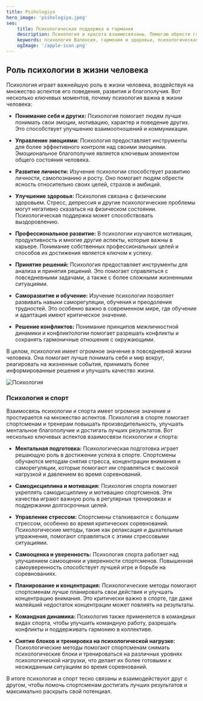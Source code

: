 ```yaml
---
title: Psihologiya
hero_image: 'psihologiya.jpeg'
seo:
    title: Психологическая поддержка и гармония
    description: Психология и красота взаимосвязаны. Помогаю обрести гармонию и уверенность.
    keywords: психология Валенсия, гармония и здоровье, психологическая поддержка
    ogImage: '/apple-icon.png'
---
```

## Роль психологии в жизни человека

Психология играет важнейшую роль в жизни человека, воздействуя на множество аспектов его поведения, развития и благополучия. Вот несколько ключевых моментов, почему психология важна в жизни человека:
 
- **Понимание себя и других:** Психология помогает людям лучше понимать свои эмоции, мотивацию, характер и поведение других. Это способствует улучшению взаимоотношений и коммуникации.

- **Управление эмоциями:** Психология предоставляет инструменты для более эффективного контроля над своими эмоциями. Эмоциональное благополучие является ключевым элементом общего состояния человека.

- **Развитие личности:** Изучение психологии способствует развитию личности, самопознанию и росту. Оно помогает людям обрести ясность относительно своих целей, страхов и амбиций.

- **Улучшение здоровья:** Психология связана с физическим здоровьем. Стресс, депрессия и другие психологические проблемы могут негативно сказаться на физическом состоянии. Психологическая поддержка может способствовать выздоровлению.

- **Профессиональное развитие:** В психологии изучаются мотивация, продуктивность и многие другие аспекты, которые важны в карьере. Понимание собственных профессиональных целей и способов их достижения является ключом к успеху.

- **Принятие решений:** Психология предоставляет инструменты для анализа и принятия решений. Это помогает справляться с повседневными задачами, а также с более сложными жизненными ситуациями.

- **Саморазвитие и обучение:** Изучение психологии позволяет развивать навыки саморегуляции, обучения и преодоления трудностей. Это особенно важно в современном мире, где обучение и адаптация имеют критическое значение.

- **Решение конфликтов:** Понимание принципов межличностной динамики и конфликтологии помогает разрешать конфликты и сохранять гармоничные отношения с окружающими.

В целом, психология имеет огромное значение в повседневной жизни человека. Она помогает лучше понимать себя и мир вокруг, реагировать на жизненные события, принимать более информированные решения и улучшать качество жизни.

![Психология](/images/posts/psihologiya-2.jpeg "Психология")

### Психология и спорт

Взаимосвязь психологии и спорта имеет огромное значение и простирается на множество аспектов. Психология в спорте помогает спортсменам и тренерам повышать производительность, улучшать ментальное благополучие и достигать лучших результатов. Вот несколько ключевых аспектов взаимосвязи психологии и спорта:

- **Ментальная подготовка:** Психологическая подготовка играет решающую роль в достижении успеха в спорте. Спортсмены обучаются методам снятия стресса, концентрации внимания и саморегуляции, которые помогают им справляться с высокой нагрузкой и давлением во время соревнований.

- **Самодисциплина и мотивация:** Психология спорта помогает укреплять самодисциплину и мотивацию спортсменов. Эти качества играют важную роль в регулярных тренировках и поддержании долгосрочных целей.

- **Управление стрессом:** Спортсмены сталкиваются с большим стрессом, особенно во время критических соревнований. Психологические методы, такие как релаксация и дыхательные упражнения, помогают справляться с этими стрессовыми ситуациями.

- **Самооценка и уверенность:** Психология спорта работает над улучшением самооценки и уверенности спортсменов. Повышенная самоуверенность способствует лучшей игре и борьбе на соревнованиях.

- **Планирование и концентрация:** Психологические методы помогают спортсменам лучше планировать свои действия и улучшать концентрацию внимания. Это критически важно в спорте, где даже малейший недостаток концентрации может повлиять на результаты.

- **Командная динамика:** Психология также применяется в командных видах спорта, чтобы улучшить командную работу, разрешать конфликты и поддерживать гармонию в коллективе.

- **Снятие блоков и тренировка на психологической нагрузке:** Психологические методы помогают спортсменам снимать психологические блоки и тренироваться на различных уровнях психологической нагрузки, что делает их более готовыми к неожиданным ситуациям во время соревнований.

В итоге психология и спорт тесно связаны и взаимодействуют друг с другом, чтобы помочь спортсменам достигать лучших результатов и максимально раскрыть свой потенциал.

